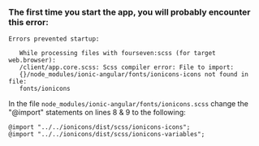 ### The first time you start the app, you will probably encounter this error:

```
Errors prevented startup:

   While processing files with fourseven:scss (for target web.browser):
   /client/app.core.scss: Scss compiler error: File to import:
   {}/node_modules/ionic-angular/fonts/ionicons-icons not found in file:
   fonts/ionicons
```

In the file `node_modules/ionic-angular/fonts/ionicons.scss` change the "@import" statements on  lines 8 & 9 to the following:

```
@import "../../ionicons/dist/scss/ionicons-icons";
@import "../../ionicons/dist/scss/ionicons-variables";
```